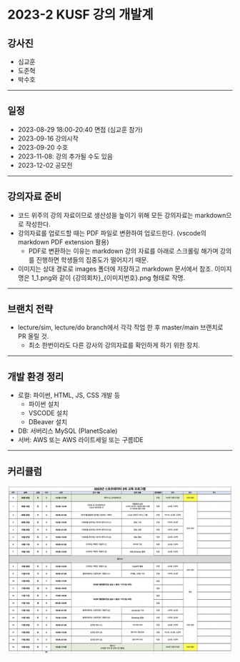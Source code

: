 # 2023-2 KUSF 강의 개발계

## 강사진

- 심교훈
- 도준혁
- 박수호

---

## 일정

- 2023-08-29 18:00-20:40 면접 (심교훈 참가)
- 2023-09-16 강의시작
- 2023-09-20 수호
- 2023-11-08: 강의 추가될 수도 있음
- 2023-12-02 공모전

---

## 강의자료 준비

- 코드 위주의 강의 자료이므로 생산성을 높이기 위해 모든 강의자료는 markdown으로 작성한다.
- 강의자료를 업로드할 때는 PDF 파일로 변환하여 업로드한다. (vscode의 markdown PDF extension 활용)
  - PDF로 변환하는 이유는 markdown 강의 자료를 아래로 스크롤링 해가며 강의를 진행하면 학생들의 집중도가 떨어지기 때문.
- 이미지는 상대 경로로 images 폴더에 저장하고 markdown 문서에서 참조. 이미지명은 1_1.png와 같이 {강의회차}_{이미지번호}.png 형태로 작명.

---

## 브랜치 전략

- lecture/sim, lecture/do branch에서 각각 작업 한 후 master/main 브랜치로 PR 올릴 것.
  - 최소 한번이라도 다른 강사의 강의자료를 확인하게 하기 위한 장치.

---

## 개발 환경 정리

- 로컬: 파이썬, HTML, JS, CSS 개발 등
  - 파이썬 설치
  - VSCODE 설치
  - DBeaver 설치
- DB: 서버리스 MySQL (PlanetScale)
- 서버: AWS 또는 AWS 라이트세일 또는 구름IDE

---

## 커리큘럼

![커리큘럼](./커리큘럼.png)
